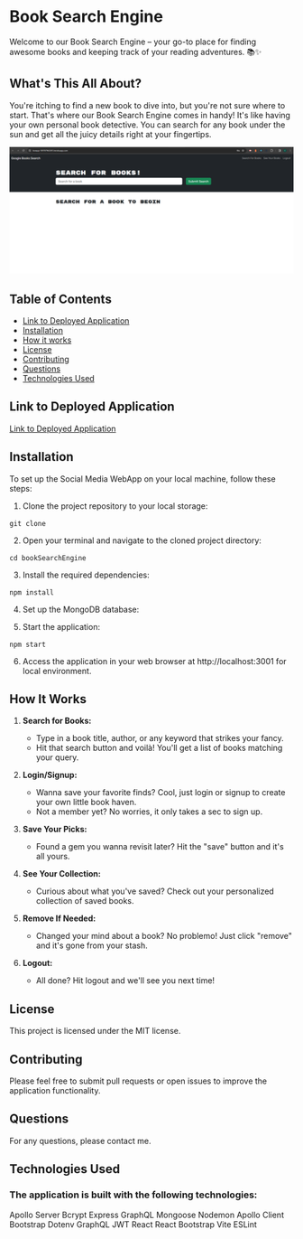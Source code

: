 # Book Search Engine

Welcome to our Book Search Engine – your go-to place for finding awesome books and keeping track of your reading adventures. 📚✨

## What's This All About?

You're itching to find a new book to dive into, but you're not sure where to start. That's where our Book Search Engine comes in handy! It's like having your own personal book detective. You can search for any book under the sun and get all the juicy details right at your fingertips.

![Deployed application image](./bse.png)

## Table of Contents

- [Link to Deployed Application](#link-to-deployed-application)
- [Installation](#installation)
- [How it works](#how-it-works)
- [License](#license)
- [Contributing](#contributing)
- [Questions](#questions)
- [Technologies Used](#technologies-used)

## Link to Deployed Application

[Link to Deployed Application](https://bseapp-18f787963341.herokuapp.com/)

## Installation

To set up the Social Media WebApp on your local machine, follow these steps:

1. Clone the project repository to your local storage:

```
git clone
```

2. Open your terminal and navigate to the cloned project directory:

```
cd bookSearchEngine
```

3. Install the required dependencies:

```
npm install
```

4. Set up the MongoDB database:

5. Start the application:

```
npm start
```

6. Access the application in your web browser at http://localhost:3001 for local environment.

## How It Works

1. **Search for Books:**
   - Type in a book title, author, or any keyword that strikes your fancy.
   - Hit that search button and voilà! You'll get a list of books matching your query.

2. **Login/Signup:**
   - Wanna save your favorite finds? Cool, just login or signup to create your own little book haven.
   - Not a member yet? No worries, it only takes a sec to sign up.

3. **Save Your Picks:**
   - Found a gem you wanna revisit later? Hit the "save" button and it's all yours.

4. **See Your Collection:**
   - Curious about what you've saved? Check out your personalized collection of saved books.

5. **Remove If Needed:**
   - Changed your mind about a book? No problemo! Just click "remove" and it's gone from your stash.

6. **Logout:**
   - All done? Hit logout and we'll see you next time!


## License

This project is licensed under the MIT license.

## Contributing

Please feel free to submit pull requests or open issues to improve the application functionality.

## Questions

For any questions, please contact me.

## Technologies Used

### The application is built with the following technologies:

Apollo Server
Bcrypt
Express
GraphQL
Mongoose
Nodemon
Apollo Client
Bootstrap
Dotenv
GraphQL
JWT
React
React Bootstrap
Vite
ESLint


